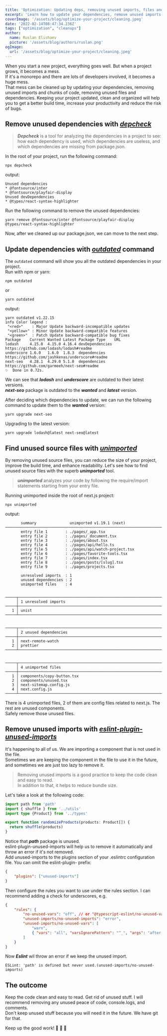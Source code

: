 ```yaml
---
title: 'Optimization: Updating deps, removing unused imports, files and dependencies'
excerpt: 'Learn how to update your dependencies, remove unused imports,files and unused deps to optimize your project. With these cleanups you can get a better project structure and a better build time.' 
coverImage: '/assets/blog/optimize-your-project/cleaning.jpeg'
date: '2022-02-14T08:47:34.236Z'
tags: ["optimization", "cleanups"]
author:
  name: Ruslan Elishaev
  picture: '/assets/blog/authors/ruslan.png'
ogImage:
  url: '/assets/blog/optimize-your-project/cleaning.jpeg'
---
```

When you start a new project, everything goes well. But when a project grows, it becomes a mess. <br/>
If it's a monorepo and there are lots of developers involved, it becomes a huge mess.<br/>
That mess can be cleaned up by updating your dependencies, removing unused imports and chunks of code, removing unused files and dependencies.
Keeping your project updated, clean and organized will help you to get a better build time, increase your productivity and reduce the risk of bugs.

## Remove unused dependencies with  [**_depcheck_**](https://github.com/depcheck/depcheck)
> **_Depcheck_** is a tool for analyzing the dependencies in a project to see: how each dependency is used, which dependencies are useless, and which dependencies are missing from package.json.

In the root of your project, run the following command:

```shell
npx depcheck
```

output:

```shell
Unused dependencies
* @fontsource/inter
* @fontsource/playfair-display
Unused devDependencies
* @types/react-syntax-highlighter
```

Run the following command to remove the unused dependencies:

```shell
yarn remove @fontsource/inter @fontsource/playfair-display @types/react-syntax-highlighter
```

Now, after we cleaned up our package.json, we can move to the next step.

## Update dependencies with [**_outdated_**](https://classic.yarnpkg.com/lang/en/docs/cli/outdated/) command

The `outdated` command will show you all the outdated dependencies in your project.<br/>
Run with npm or yarn:

```shell
npm outdated
```

or

```shell
yarn outdated
```

output:

```shell
yarn outdated v1.22.15
info Color legend : 
 "<red>"    : Major Update backward-incompatible updates 
 "<yellow>" : Minor Update backward-compatible features 
 "<green>"  : Patch Update backward-compatible bug fixes                                                               
Package    Current Wanted Latest Package Type    URL
lodash     4.15.0  4.15.0 4.16.4 devDependencies https://github.com/lodash/lodash#readme
underscore 1.6.0   1.6.0  1.8.3  dependencies    https://github.com/jashkenas/underscore#readme
next-seo   4.28.1  4.29.0 5.1.0  dependencies    https://github.com/garmeeh/next-seo#readme   
✨  Done in 0.72s.                                        
```

We can see that **_lodash_** and **_underscore_** are outdated to their latest versions. <br/>
**_next-seo_** package is outdated to the **_wanted_** and **_latest_** version.

After deciding which dependencies to update, we can run the following command to update them to the **_wanted_** version:

```shell
yarn upgrade next-seo
```

Upgrading to the latest version:

```shell
yarn upgrade lodash@latest next-seo@latest
```

## Find unused source files with [**_unimported_**](https://github.com/smeijer/unimported)

By removing unused source files, you can reduce the size of your project, improve the build time, and enhance readability.
Let's see how to find unused source files with the superb **_unimported_** tool.
> **_unimported_** analyzes your code by following the require/import statements starting from your entry file.

Running unimported inside the root of next.js project:

```shell
npx unimported
```

output:
```shell
       summary               unimported v1.19.1 (next)
───────────────────────────────────────────────────────────────────────────────────────────────────────────────────────────────────────────────────────────────────────────────────────────────────────────────────────────────────────
       entry file 1        : ./pages/_app.tsx
       entry file 2        : ./pages/_document.tsx
       entry file 3        : ./pages/about.tsx
       entry file 4        : ./pages/api/hello.ts
       entry file 5        : ./pages/api/watch-project.tsx
       entry file 6        : ./pages/favorite-tools.tsx
       entry file 7        : ./pages/index.tsx
       entry file 8        : ./pages/posts/[slug].tsx
       entry file 9        : ./pages/projects.tsx

       unresolved imports  : 1
       unused dependencies : 2
       unimported files    : 4


─────┬─────────────────────────────────────────────────────────────────────────────────────────────────────────────────────────────────────────────────────────────────────────────────────────────────────────────────────────────────
     │ 1 unresolved imports
─────┼─────────────────────────────────────────────────────────────────────────────────────────────────────────────────────────────────────────────────────────────────────────────────────────────────────────────────────────────────
   1 │ unist
─────┴─────────────────────────────────────────────────────────────────────────────────────────────────────────────────────────────────────────────────────────────────────────────────────────────────────────────────────────────────


─────┬─────────────────────────────────────────────────────────────────────────────────────────────────────────────────────────────────────────────────────────────────────────────────────────────────────────────────────────────────
     │ 2 unused dependencies
─────┼─────────────────────────────────────────────────────────────────────────────────────────────────────────────────────────────────────────────────────────────────────────────────────────────────────────────────────────────────
   1 │ next-remote-watch
   2 │ prettier
─────┴─────────────────────────────────────────────────────────────────────────────────────────────────────────────────────────────────────────────────────────────────────────────────────────────────────────────────────────────────


─────┬─────────────────────────────────────────────────────────────────────────────────────────────────────────────────────────────────────────────────────────────────────────────────────────────────────────────────────────────────
     │ 4 unimported files
─────┼─────────────────────────────────────────────────────────────────────────────────────────────────────────────────────────────────────────────────────────────────────────────────────────────────────────────────────────────────
   1 │ components/copy-button.tsx
   2 │ components/unused.tsx
   3 │ next-sitemap.config.js
   4 │ next.config.js
─────┴─────────────────────────────────────────────────────────────────────────────────────────────────────────────────────────────────────────────────────────────────────────────────────────────────────────────────────────────────

```

There is 4 unimported files, 2 of them are config files related to next.js. The rest are unused components. <br/>
Safely remove those unused files.

## Remove unused imports with  [**_eslint-plugin-unused-imports_**](https://www.npmjs.com/package/eslint-plugin-unused-imports)

It's happening to all of us. We are importing a component that is not used in the file. <br/>
Sometimes we are keeping the component in the file to use it in the future, and sometimes we are just too lazy to remove it. <br/>
> Removing unused imports is a good practice to keep the code clean and easy to read. <br/> In addition to that, it helps to reduce bundle size.

Let's take a look at the following code:

````typescript jsx
import path from 'path'
import { shuffle } from '../utils'
import type {Product} from '../types'

export function randomizeProducts(products: Product[]) {
  return shuffle(products)
}
````

Notice that **_path_** package is unused. <br/>
eslint-plugin-unused-imports will help us to remove it automatically and throw an error if it's not removed. <br/>
Add unused-imports to the plugins section of your .eslintrc configuration file. You can omit the eslint-plugin- prefix:

```json
{
	"plugins": ["unused-imports"]
}
```

Then configure the rules you want to use under the rules section. I can recommend adding a check for underscores, e.g.

```json
{
	"rules": {
		"no-unused-vars": "off", // or "@typescript-eslint/no-unused-vars": "off",
		"unused-imports/no-unused-imports": "error",
		"unused-imports/no-unused-vars": [
			"warn",
			{ "vars": "all", "varsIgnorePattern": "^_", "args": "after-used", "argsIgnorePattern": "^_" }
		]
	}
}
```

Now _**Eslint**_ wil throw an error if we keep the unused import.

```shell
ESLint: 'path' is defined but never used.(unused-imports/no-unused-imports)
```

## The outcome
Keep the code clean and easy to read. Get rid of unused stuff. I will recommend removing any unused peace of code, console.logs, and comments. <br/> 
Don't keep unused stuff because you will need it in the future. We have git for that.

Keep up the good work! 🦾 🦾 🦾 
